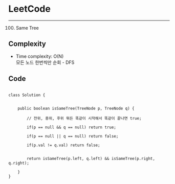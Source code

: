 [//]: # (# Intuition)
<!-- Describe your first thoughts on how to solve this problem. -->


# LeetCode
___
100. Same Tree

[//]: # (## Approach)

[//]: # (<!-- Describe your approach to solving the problem. -->)


## Complexity

- Time complexity: O(N)  
모든 노드 한번씩만 순회 - DFS

[//]: # (<!-- Add your time complexity here, e.g. $$O&#40;n&#41;$$ -->)

[//]: # ()
[//]: # ([//]: # &#40;- Space complexity:&#41;)
[//]: # (<!-- Add your space complexity here, e.g. $$O&#40;n&#41;$$ -->)

## Code
```

class Solution {


    public boolean isSameTree(TreeNode p, TreeNode q) {
        
        // 전위, 중위, 후위 뭐든 똑같이 시작해서 똑같이 끝나면 true;

        if(p == null && q == null) return true;

        if(p == null || q == null) return false;

        if(p.val != q.val) return false;
        

        return isSameTree(p.left, q.left) && isSameTree(p.right, q.right);
        
    }
}
```